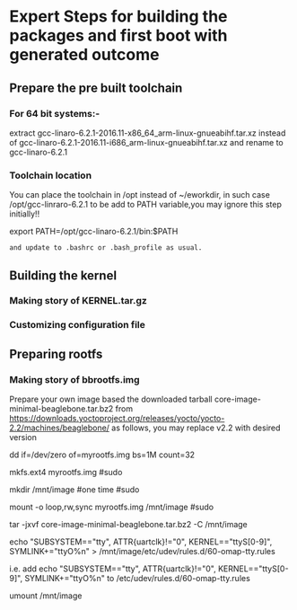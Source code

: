 # Expert Steps for building the packages and first boot with generated outcome

## Prepare the pre built toolchain

### For 64 bit systems:-

 extract gcc-linaro-6.2.1-2016.11-x86_64_arm-linux-gnueabihf.tar.xz instead of gcc-linaro-6.2.1-2016.11-i686_arm-linux-gnueabihf.tar.xz
 and rename to gcc-linaro-6.2.1

### Toolchain location
  You can place the toolchain in /opt instead of ~/eworkdir, in such case /opt/gcc-linraro-6.2.1 to be add to PATH variable,you may ignore this step initially!!

   export PATH=/opt/gcc-linaro-6.2.1/bin:$PATH

    and update to .bashrc or .bash_profile as usual.
    
## Building the kernel

### Making story of KERNEL.tar.gz

### Customizing configuration file

## Preparing rootfs

### Making story of bbrootfs.img

Prepare your own image based the downloaded tarball core-image-minimal-beaglebone.tar.bz2 from https://downloads.yoctoproject.org/releases/yocto/yocto-2.2/machines/beaglebone/ as follows, you may replace v2.2 with desired version

dd if=/dev/zero of=myrootfs.img bs=1M count=32

mkfs.ext4 myrootfs.img                           #sudo

mkdir /mnt/image        #one time                #sudo

mount -o loop,rw,sync myrootfs.img /mnt/image    #sudo

tar -jxvf core-image-minimal-beaglebone.tar.bz2 -C /mnt/image

echo "SUBSYSTEM=="tty", ATTR{uartclk}!="0", KERNEL=="ttyS[0-9]", SYMLINK+="ttyO%n" > /mnt/image/etc/udev/rules.d/60-omap-tty.rules

i.e. add echo "SUBSYSTEM=="tty", ATTR{uartclk}!="0", KERNEL=="ttyS[0-9]", SYMLINK+="ttyO%n" to /etc/udev/rules.d/60-omap-tty.rules 

umount /mnt/image

